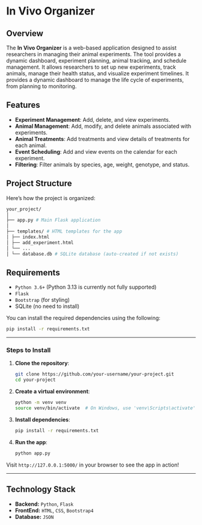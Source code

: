 # In Vivo Organizer

## Overview

The **In Vivo Organizer** is a web-based application designed to assist researchers in managing their animal experiments. The tool provides a dynamic dashboard, experiment planning, animal tracking, and schedule management. It allows researchers to set up new experiments, track animals, manage their health status, and visualize experiment timelines. It provides a dynamic dashboard to manage the life cycle of experiments, from planning to monitoring.


## Features

- **Experiment Management**: Add, delete, and view experiments.
- **Animal Management**: Add, modify, and delete animals associated with experiments.
- **Animal Treatments**: Add treatments and view details of treatments for each animal.
- **Event Scheduling**: Add and view events on the calendar for each experiment.
- **Filtering**: Filter animals by species, age, weight, genotype, and status.

## Project Structure

Here’s how the project is organized:
```bash
your_project/
│
├── app.py # Main Flask application
│
├── templates/ # HTML templates for the app
│ ├── index.html
│ ├── add_experiment.html
│ └── ...
│ └── database.db # SQLite database (auto-created if not exists)
```

## Requirements

- `Python 3.6+` (Python 3.13 is currently not fully supported)
- `Flask`
- `Bootstrap` (for styling)
- SQLite (no need to install)

You can install the required dependencies using the following:

```bash
pip install -r requirements.txt
```
---

### Steps to Install
1. **Clone the repository**:
    ```bash
    git clone https://github.com/your-username/your-project.git
    cd your-project
    ```

2. **Create a virtual environment**:
    ```bash
    python -m venv venv
    source venv/bin/activate  # On Windows, use 'venv\Scripts\activate'
    ```

3. **Install dependencies**:
    ```bash
    pip install -r requirements.txt
    ```

4. **Run the app**:
    ```bash
    python app.py
    ```
Visit `http://127.0.0.1:5000/` in your browser to see the app in action!

---

## Technology Stack
- **Backend:** `Python`, `Flask`
- **FrontEnd:** `HTML`, `CSS`, `Bootstrap4`
- **Database:** `JSON`
